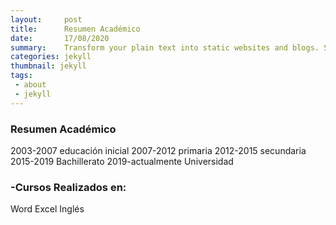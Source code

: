 ```yaml
---
layout:     post
title:      Resumen Académico
date:       17/08/2020 
summary:    Transform your plain text into static websites and blogs. Simple, static, and blog-aware.
categories: jekyll
thumbnail: jekyll
tags:
 - about
 - jekyll
---
```

### Resumen Académico 

2003-2007 educación inicial 
2007-2012 primaria 
2012-2015 secundaria
2015-2019 Bachillerato 
2019-actualmente Universidad

### -Cursos Realizados en:
Word
Excel
Inglés
